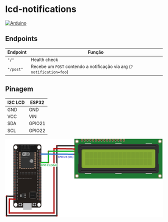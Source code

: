 # lcd-notifications

[![Arduino](https://img.shields.io/badge/-Arduino-00979D?style=flat&logo=Arduino&logoColor=white)](https://www.arduino.cc/)

## Endpoints

| Endpoint | Função |
|---|---|
| `"/"` | Health check |
| `"/post"` | Recebe um `POST` contendo a notificação via arg (`?notification=foo`) |

## Pinagem

| I2C LCD | ESP32 |
|---|---|
| GND | GND |
| VCC | VIN |
| SDA | GPIO21 |
| SCL | GPIO22 |

![schematic](images/schematic.jpg)
